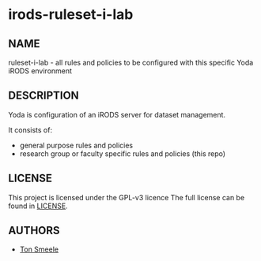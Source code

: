 irods-ruleset-i-lab
===================

NAME
----
ruleset-i-lab - all rules and policies to be configured with this specific Yoda iRODS environment

DESCRIPTION
-----------
Yoda is configuration of an iRODS server for dataset management.

It consists of:
- general purpose rules and policies 
- research group or faculty specific rules and policies (this repo)

LICENSE
-------
This project is licensed under the GPL-v3 licence
The full license can be found in [LICENSE](LICENSE).

AUTHORS
-------
- [Ton Smeele](https://github.com/tsmeele)
